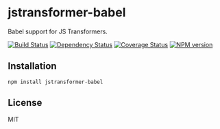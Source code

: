 # jstransformer-babel

Babel support for JS Transformers.

[![Build Status](https://img.shields.io/travis/jstransformers/jstransformer-babel/master.svg)](https://travis-ci.org/jstransformers/jstransformer-babel)
[![Dependency Status](https://img.shields.io/david/jstransformers/jstransformer-babel.svg)](https://david-dm.org/jstransformers/jstransformer-babel)
[![Coverage Status](https://img.shields.io/coveralls/jstransformers/jstransformer-babel/master.svg)](https://coveralls.io/r/jstransformers/jstransformer-babel?branch=master)
[![NPM version](https://img.shields.io/npm/v/jstransformer-babel.svg)](https://www.npmjs.org/package/jstransformer-babel)

## Installation

    npm install jstransformer-babel

## License

  MIT
